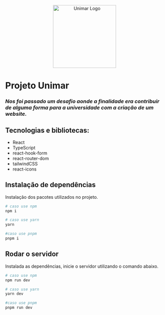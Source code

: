 <p align="center">
  <a href="https://oficial.unimar.br/" target="blank"><img src="https://oficial.unimar.br/wp-content/themes/universo-unimar/images/logo.svg" width="200" alt="Unimar Logo" /></a>
</p>

# Projeto Unimar
### *Nos foi passado um desafio aonde a finalidade era contribuir de alguma forma para a universidade com a criação de um website.*

## **Tecnologias e bibliotecas**:
* React
* TypeScript
* react-hook-form
* react-router-dom
* tailwindCSS
* react-icons

###

## Instalação de dependências

Instalação dos pacotes utilizados no projeto.

```bash
# caso use npm
npm i

# caso use yarn
yarn

#caso use pnpm
pnpm i
```

## Rodar o servidor

Instalada as dependências, inicie o servidor utilizando o comando abaixo.

```bash
# caso use npm
npm run dev

# caso use yarn
yarn dev

#caso use pnpm
pnpm run dev
```
